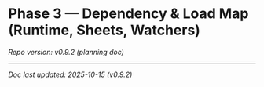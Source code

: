 # Phase 3 — Dependency & Load Map (Runtime, Sheets, Watchers)
_Repo version: v0.9.2 (planning doc)_

<!-- existing content -->

---

_Doc last updated: 2025-10-15 (v0.9.2)_
